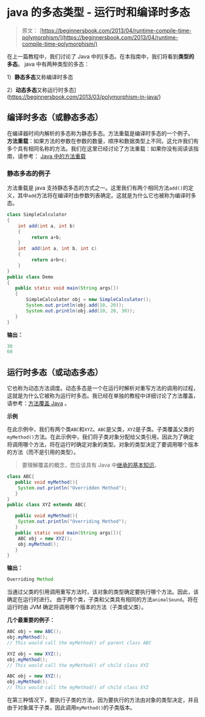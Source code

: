 # java 的多态类型 - 运行时和编译时多态

> 原文： [https://beginnersbook.com/2013/04/runtime-compile-time-polymorphism/](https://beginnersbook.com/2013/04/runtime-compile-time-polymorphism/)

在上一篇教程中，我们讨论了 Java 中的[多态。在本指南中，我们将看到**类型的多态**。 java 中有两种类型的多态：

1）**静态多态**又称编译时多态

2）**动态多态**又称运行时多态](https://beginnersbook.com/2013/03/polymorphism-in-java/)

## 编译时多态（或静态多态）

在编译器时间内解析的多态称为静态多态。方法重载是编译时多态的一个例子。
**方法重载**：如果方法的参数在参数的数量，顺序和数据类型上不同，这允许我们有多个具有相同名称的方法。我们在这里已经讨论了方法重载：如果你没有阅读该指南，请参考： [Java 中的方法重载](https://beginnersbook.com/2013/05/method-overloading/)

### 静态多态的例子

方法重载是 java 支持静态多态的方式之一。这里我们有两个相同方法`add()`的定义，其中`add`方法将在编译时由参数列表确定。这就是为什么它也被称为编译时多态。

```java
class SimpleCalculator
{
    int add(int a, int b)
    {
         return a+b;
    }
    int  add(int a, int b, int c)  
    {
         return a+b+c;
    }
}
public class Demo
{
   public static void main(String args[])
   {
	   SimpleCalculator obj = new SimpleCalculator();
       System.out.println(obj.add(10, 20));
       System.out.println(obj.add(10, 20, 30));
   }
}

```

**输出：**

```java
30
60

```

## 运行时多态（或动态多态）

它也称为动态方法调度。动态多态是一个在运行时解析对重写方法的调用的过程，这就是为什么它被称为运行时多态。我已经在单独的教程中详细讨论了方法覆盖，请参考：[方法覆盖 Java](https://beginnersbook.com/2014/01/method-overriding-in-java-with-example/) 。

**示例**

在此示例中，我们有两个类`ABC`和`XYZ`。`ABC`是父类，`XYZ`是子类。子类覆盖父类的`myMethod()`方法。在此示例中，我们将子类对象分配给父类引用，因此为了确定将调用哪个方法，将在运行时确定对象的类型。对象的类型决定了要调用哪个版本的方法（而不是引用的类型）。

> 要理解覆盖的概念，您应该具有 Java 中[继承的基本知识](https://beginnersbook.com/2013/03/inheritance-in-java/)。

```java
class ABC{
   public void myMethod(){
	System.out.println("Overridden Method");
   }
}
public class XYZ extends ABC{

   public void myMethod(){
	System.out.println("Overriding Method");
   }
   public static void main(String args[]){
	ABC obj = new XYZ();
	obj.myMethod();
   }
}
```

**输出：**

```java
Overriding Method
```

当通过父类的引用调用重写方法时，该对象的类型确定要执行哪个方法。因此，该确定在运行时进行。
由于两个类，子类和父类具有相同的方法`animalSound`。将在运行时由 JVM 确定将调用哪个版本的方法（子类或父类）。

**几个最重要的例子：**

```java
ABC obj = new ABC();
obj.myMethod();
// This would call the myMethod() of parent class ABC

XYZ obj = new XYZ();
obj.myMethod();
// This would call the myMethod() of child class XYZ

ABC obj = new XYZ();
obj.myMethod();
// This would call the myMethod() of child class XYZ

```

在第三种情况下，要执行子类的方法，因为要执行的方法由对象的类型决定，并且由于对象属于子类，因此调用`myMethod()`的子类版本。